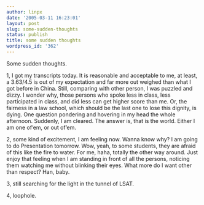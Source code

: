 ```yaml
---
author: linpx
date: '2005-03-11 16:23:01'
layout: post
slug: some-sudden-thoughts
status: publish
title: some sudden thoughts
wordpress_id: '362'
---
```


Some sudden thoughts.

1, I got my transcripts today. It is reasonable and acceptable to me, at
least, a 3.63/4.5 is out of my expectation and far more out weighed than what
I got before in China. Still, comparing with other person, I was puzzled and
dizzy. I wonder why, those persons who spoke less in class, less participated
in class, and did less can get higher score than me. Or, the fairness in a law
school, which should be the last one to lose this dignity, is dying. One
question pondering and hovering in my head the whole afternoon. Suddenly, I am
cleared. The answer is, that is the world. Either I am one of’em, or out
of’em.

2, some kind of excitement, I am feeling now. Wanna know why? I am going to do
Presentation tomorrow. Wow, yeah, to some students, they are afraid of this
like the fire to water. For me, haha, totally the other way around. Just enjoy
that feeling when I am standing in front of all the persons, noticing them
watching me without blinking their eyes. What more do I want other than
respect? Han, baby.

3, still searching for the light in the tunnel of LSAT.

4, loophole.

